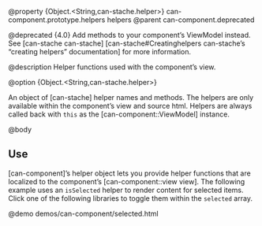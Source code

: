 @property {Object.<String,can-stache.helper>} can-component.prototype.helpers helpers
@parent can-component.deprecated

@deprecated {4.0} Add methods to your component’s ViewModel instead. See [can-stache can-stache] [can-stache#Creatinghelpers can-stache’s “creating helpers” documentation] for more information.

@description Helper functions used with the component’s view.

@option {Object.<String,can-stache.helper>}

An object of [can-stache] helper names and methods. The helpers are only
available within the component’s view and source html. Helpers
are always called back with `this` as the [can-component::ViewModel] instance.

@body

## Use

[can-component]’s helper object lets you provide helper functions that are localized to
the component’s [can-component::view view].  The following example
uses an `isSelected` helper to render content for selected items. Click
one of the following libraries to toggle them within the `selected` array.

@demo demos/can-component/selected.html

